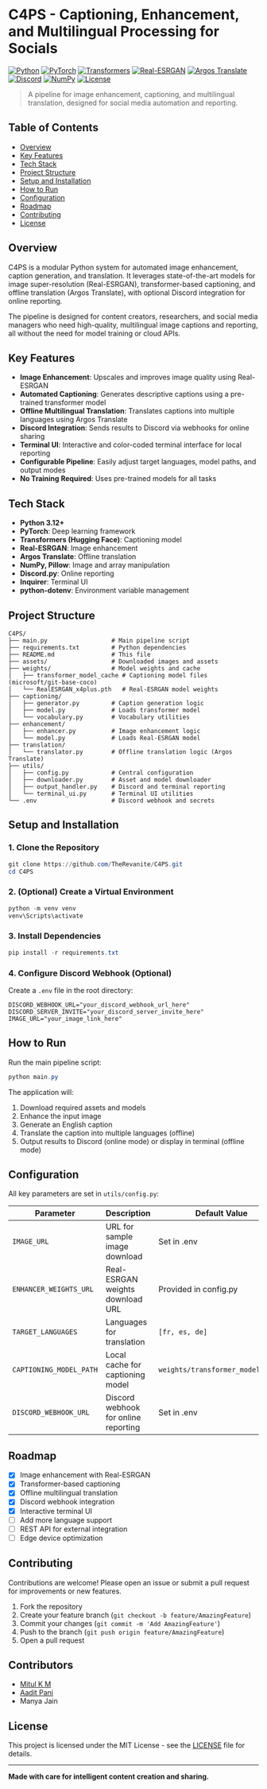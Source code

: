 # C4PS - Captioning, Enhancement, and Multilingual Processing for Socials

[![Python](https://img.shields.io/badge/Python-3.12%2B-blue.svg)](https://www.python.org/)
[![PyTorch](https://img.shields.io/badge/PyTorch-Latest-red.svg)](https://pytorch.org/)
[![Transformers](https://img.shields.io/badge/Transformers-HuggingFace-ff69b4.svg)](https://huggingface.co/docs/transformers/index)
[![Real-ESRGAN](https://img.shields.io/badge/RealESRGAN-Image%20Enhancement-4b8bbe.svg)](https://github.com/xinntao/Real-ESRGAN)
[![Argos Translate](https://img.shields.io/badge/Argos%20Translate-Offline%20Translation-008080.svg)](https://github.com/argosopentech/argos-translate)
[![Discord](https://img.shields.io/badge/Discord-Webhooks-5865F2.svg)](https://discord.com/)
[![NumPy](https://img.shields.io/badge/NumPy-Scientific-013243.svg)](https://numpy.org/)
[![License](https://img.shields.io/badge/License-MIT-green.svg)](./LICENSE)

> A pipeline for image enhancement, captioning, and multilingual translation, designed for social media automation and reporting.

## Table of Contents
- [Overview](#overview)
- [Key Features](#key-features)
- [Tech Stack](#tech-stack)
- [Project Structure](#project-structure)
- [Setup and Installation](#setup-and-installation)
- [How to Run](#how-to-run)
- [Configuration](#configuration)
- [Roadmap](#roadmap)
- [Contributing](#contributing)
- [License](#license)

## Overview
C4PS is a modular Python system for automated image enhancement, caption generation, and translation. It leverages state-of-the-art models for image super-resolution (Real-ESRGAN), transformer-based captioning, and offline translation (Argos Translate), with optional Discord integration for online reporting.

The pipeline is designed for content creators, researchers, and social media managers who need high-quality, multilingual image captions and reporting, all without the need for model training or cloud APIs.

## Key Features
- **Image Enhancement**: Upscales and improves image quality using Real-ESRGAN
- **Automated Captioning**: Generates descriptive captions using a pre-trained transformer model
- **Offline Multilingual Translation**: Translates captions into multiple languages using Argos Translate
- **Discord Integration**: Sends results to Discord via webhooks for online sharing
- **Terminal UI**: Interactive and color-coded terminal interface for local reporting
- **Configurable Pipeline**: Easily adjust target languages, model paths, and output modes
- **No Training Required**: Uses pre-trained models for all tasks

## Tech Stack
- **Python 3.12+**
- **PyTorch**: Deep learning framework
- **Transformers (Hugging Face)**: Captioning model
- **Real-ESRGAN**: Image enhancement
- **Argos Translate**: Offline translation
- **NumPy, Pillow**: Image and array manipulation
- **Discord.py**: Online reporting
- **Inquirer**: Terminal UI
- **python-dotenv**: Environment variable management

## Project Structure
```
C4PS/
├── main.py                  # Main pipeline script
├── requirements.txt         # Python dependencies
├── README.md                # This file
├── assets/                  # Downloaded images and assets
├── weights/                 # Model weights and cache
│   ├── transformer_model_cache # Captioning model files (microsoft/git-base-coco)
│   └── RealESRGAN_x4plus.pth   # Real-ESRGAN model weights
├── captioning/
│   ├── generator.py         # Caption generation logic
│   ├── model.py             # Loads transformer model
│   └── vocabulary.py        # Vocabulary utilities
├── enhancement/
│   ├── enhancer.py          # Image enhancement logic
│   └── model.py             # Loads Real-ESRGAN model
├── translation/
│   └── translator.py        # Offline translation logic (Argos Translate)
├── utils/
│   ├── config.py            # Central configuration
│   ├── downloader.py        # Asset and model downloader
│   ├── output_handler.py    # Discord and terminal reporting
│   └── terminal_ui.py       # Terminal UI utilities
└── .env                     # Discord webhook and secrets
```

## Setup and Installation

### 1. Clone the Repository
```powershell
git clone https://github.com/TheRevanite/C4PS.git
cd C4PS
```

### 2. (Optional) Create a Virtual Environment
```powershell
python -m venv venv
venv\Scripts\activate
```

### 3. Install Dependencies
```powershell
pip install -r requirements.txt
```

### 4. Configure Discord Webhook (Optional)
Create a `.env` file in the root directory:
```env
DISCORD_WEBHOOK_URL="your_discord_webhook_url_here"
DISCORD_SERVER_INVITE="your_discord_server_invite_here"
IMAGE_URL="your_image_link_here"
```

## How to Run

Run the main pipeline script:
```powershell
python main.py
```

The application will:
1. Download required assets and models
2. Enhance the input image
3. Generate an English caption
4. Translate the caption into multiple languages (offline)
5. Output results to Discord (online mode) or display in terminal (offline mode)

## Configuration

All key parameters are set in `utils/config.py`:

| Parameter                | Description                                 | Default Value                |
|--------------------------|---------------------------------------------|------------------------------|
| `IMAGE_URL`              | URL for sample image download               | Set in .env                 |
| `ENHANCER_WEIGHTS_URL`   | Real-ESRGAN weights download URL            | Provided in config.py        |
| `TARGET_LANGUAGES`       | Languages for translation                   | `[fr, es, de]`               |
| `CAPTIONING_MODEL_PATH`  | Local cache for captioning model            | `weights/transformer_model_cache` |
| `DISCORD_WEBHOOK_URL`    | Discord webhook for online reporting        | Set in .env                  |

## Roadmap
- [x] Image enhancement with Real-ESRGAN
- [x] Transformer-based captioning
- [x] Offline multilingual translation
- [x] Discord webhook integration
- [x] Interactive terminal UI
- [ ] Add more language support
- [ ] REST API for external integration
- [ ] Edge device optimization

## Contributing
Contributions are welcome! Please open an issue or submit a pull request for improvements or new features.

1. Fork the repository
2. Create your feature branch (`git checkout -b feature/AmazingFeature`)
3. Commit your changes (`git commit -m 'Add AmazingFeature'`)
4. Push to the branch (`git push origin feature/AmazingFeature`)
5. Open a pull request


## Contributors

- [Mitul K M](https://github.com/switchtwitch12345)
- [Aadit Pani](https://github.com/AaditPani-RVU)
- Manya Jain

## License
This project is licensed under the MIT License - see the [LICENSE](./LICENSE) file for details.

---

**Made with care for intelligent content creation and sharing.**
